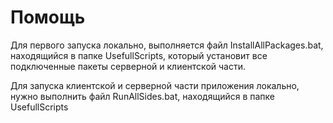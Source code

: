 # Помощь

Для первого запуска локально, выполняется файл InstallAllPackages.bat,
находящийся в папке UsefullScripts, который установит все 
подключенные пакеты серверной и клиентской части.

Для запуска клиентской и серверной части приложения локально, нужно 
выполнить файл RunAllSides.bat, находящийся в папке UsefullScripts
